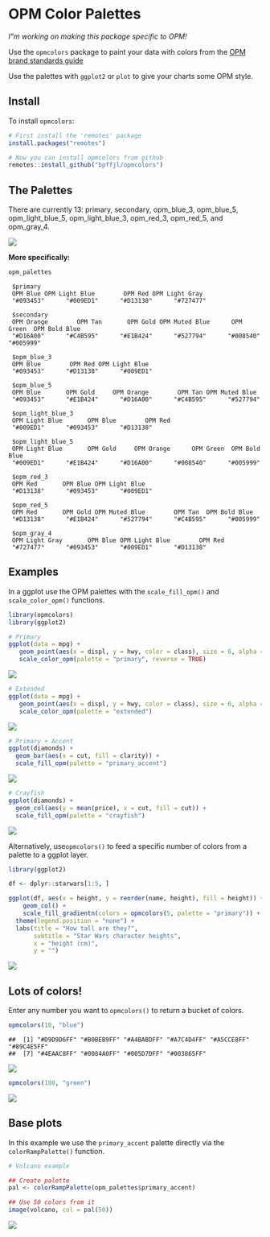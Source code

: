 
# OPM Color Palettes

*I"m working on making this package specific to OPM!*

Use the `opmcolors` package to paint your data with colors from the [OPM brand standards
guide](https://opm365.sharepoint.com/SitePages/OPM-Brand-Standards.aspx)

Use the palettes with `ggplot2` or `plot` to give your charts some OPM
style.

## Install

To install `opmcolors`:

``` r
# First install the 'remotes' package
install.packages("remotes")

# Now you can install opmcolors from github
remotes::install_github("bpffjl/opmcolors")
```

## The Palettes

There are currently 13: primary, secondary, opm_blue_3, opm_blue_5, opm_light_blue_5, opm_light_blue_3, opm_red_3, opm_red_5, and opm_gray_4.

<img src="https://github.com/tidy-MN/opmcolors/raw/main/README_files/figure-gfm/see_palettes-1.png">

<br>

**More specifically:**

``` r
opm_palettes
```

```
 $primary
 OPM Blue OPM Light Blue        OPM Red OPM Light Gray 
 "#093453"      "#009ED1"      "#D13138"      "#727477" 
 
 $secondary
 OPM Orange        OPM Tan       OPM Gold OPM Muted Blue      OPM Green  OPM Bold Blue 
 "#D16A00"      "#C4B595"      "#E1B424"      "#527794"      "#008540"      "#005999" 
 
 $opm_blue_3
 OPM Blue        OPM Red OPM Light Blue 
 "#093453"      "#D13138"      "#009ED1" 
 
 $opm_blue_5
 OPM Blue       OPM Gold     OPM Orange        OPM Tan OPM Muted Blue 
 "#093453"      "#E1B424"      "#D16A00"      "#C4B595"      "#527794" 
 
 $opm_light_blue_3
 OPM Light Blue       OPM Blue        OPM Red 
 "#009ED1"      "#093453"      "#D13138" 
 
 $opm_light_blue_5
 OPM Light Blue       OPM Gold     OPM Orange      OPM Green  OPM Bold Blue 
 "#009ED1"      "#E1B424"      "#D16A00"      "#008540"      "#005999" 
 
 $opm_red_3
 OPM Red       OPM Blue OPM Light Blue 
 "#D13138"      "#093453"      "#009ED1" 
 
 $opm_red_5
 OPM Red       OPM Gold OPM Muted Blue        OPM Tan  OPM Bold Blue 
 "#D13138"      "#E1B424"      "#527794"      "#C4B595"      "#005999" 
 
 $opm_gray_4
 OPM Light Gray       OPM Blue OPM Light Blue        OPM Red 
 "#727477"      "#093453"      "#009ED1"      "#D13138" 
```

## Examples

In a ggplot use the OPM palettes with the `scale_fill_opm()` and
`scale_color_opm()` functions.

``` r
library(opmcolors)
library(ggplot2)

# Primary
ggplot(data = mpg) +   
   geom_point(aes(x = displ, y = hwy, color = class), size = 6, alpha = 0.7) +
   scale_color_opm(palette = "primary", reverse = TRUE)
```

![](README_files/figure-gfm/unnamed-chunk-2-1.png)<!-- -->

``` r
# Extended
ggplot(data = mpg) +   
   geom_point(aes(x = displ, y = hwy, color = class), size = 6, alpha = 0.7) +
   scale_color_opm(palette = "extended")
```

![](README_files/figure-gfm/unnamed-chunk-2-2.png)<!-- -->

``` r
# Primary + Accent
ggplot(diamonds) + 
  geom_bar(aes(x = cut, fill = clarity)) +
  scale_fill_opm(palette = "primary_accent")
```

![](README_files/figure-gfm/unnamed-chunk-2-3.png)<!-- -->

``` r
# Crayfish
ggplot(diamonds) + 
  geom_col(aes(y = mean(price), x = cut, fill = cut)) +
  scale_fill_opm(palette = "crayfish")
```

![](README_files/figure-gfm/unnamed-chunk-2-4.png)<!-- -->

Alternatively, use`opmcolors()` to feed a specific number of colors from
a palette to a ggplot layer.

``` r
library(ggplot2)

df <- dplyr::starwars[1:5, ]

ggplot(df, aes(x = height, y = reorder(name, height), fill = height)) +
    geom_col() + 
    scale_fill_gradientn(colors = opmcolors(5, palette = "primary")) +
  theme(legend.position = "none") +
  labs(title = "How tall are they?",
       subtitle = "Star Wars character heights",
       x = "height (cm)",
       y = "")
```

![](README_files/figure-gfm/unnamed-chunk-3-1.png)<!-- -->

## Lots of colors!

Enter any number you want to `opmcolors()` to return a bucket of colors.

``` r
opmcolors(10, "blue")
```

    ##  [1] "#D9D9D6FF" "#B0BEB9FF" "#A4BABDFF" "#A7C4D4FF" "#A5CCE8FF" "#89C4E5FF"
    ##  [7] "#4EAAC8FF" "#0084A0FF" "#005D7DFF" "#003865FF"

![](README_files/figure-gfm/unnamed-chunk-5-1.png)<!-- -->

``` r
opmcolors(100, "green")
```

![](README_files/figure-gfm/unnamed-chunk-7-1.png)<!-- -->

## Base plots

In this example we use the `primary_accent` palette directly via the
`colorRampPalette()` function.

``` r
# Volcano example

## Create palette
pal <- colorRampPalette(opm_palettes$primary_accent)

## Use 50 colors from it
image(volcano, col = pal(50))
```

![](README_files/figure-gfm/unnamed-chunk-8-1.png)<!-- -->
